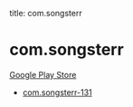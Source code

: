 title: com.songsterr
# com.songsterr


[Google Play Store](https://play.google.com/store/apps/details?id=com.songsterr)


* [com.songsterr-131](./com.songsterr-131/)